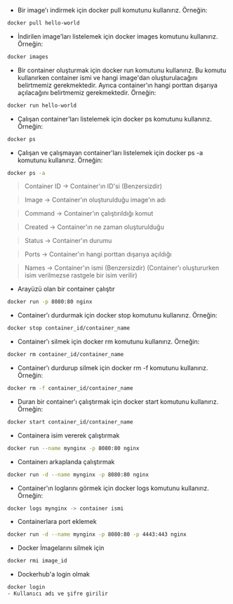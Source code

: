 - Bir image'ı indirmek için docker pull komutunu kullanırız. Örneğin:
```bash
docker pull hello-world
```

- İndirilen image'ları listelemek için docker images komutunu kullanırız. Örneğin:
```bash
docker images
```


- Bir container oluşturmak için docker run komutunu kullanırız. Bu komutu kullanırken container ismi ve hangi image'dan oluşturulacağını belirtmemiz gerekmektedir. Ayrıca container'ın hangi porttan dışarıya açılacağını belirtmemiz gerekmektedir. Örneğin:
```bash
docker run hello-world
```

- Çalışan container'ları listelemek için docker ps komutunu kullanırız. Örneğin:
```bash
docker ps
```

- Çalışan ve çalışmayan container'ları listelemek için docker ps -a komutunu kullanırız. Örneğin:
```bash
docker ps -a
```
> Container ID -> Container'ın ID'si (Benzersizdir)

> Image -> Container'ın oluşturulduğu image'ın adı

> Command -> Container'ın çalıştırıldığı komut

> Created -> Container'ın ne zaman oluşturulduğu

> Status -> Container'ın durumu

> Ports -> Container'ın hangi porttan dışarıya açıldığı

> Names -> Container'ın ismi (Benzersizdir) (Container'ı oluştururken isim verilmezse rastgele bir isim verilir)



- Arayüzü olan bir container çalıştır
```bash
docker run -p 8080:80 nginx
```

- Container'ı durdurmak için docker stop komutunu kullanırız. Örneğin:
```bash
docker stop container_id/container_name
```

- Container'ı silmek için docker rm komutunu kullanırız. Örneğin:
```bash
docker rm container_id/container_name
```

- Container'ı durdurup silmek için docker rm -f komutunu kullanırız. Örneğin:
```bash
docker rm -f container_id/container_name
```


- Duran bir container'ı çalıştırmak için docker start komutunu kullanırız. Örneğin:
```bash
docker start container_id/container_name
```

- Containera isim vererek çalıştırmak
```bash
docker run --name mynginx -p 8080:80 nginx
```

- Containerı arkaplanda çalıştırmak
```bash
docker run -d --name mynginx -p 8080:80 nginx
```

- Container'ın loglarını görmek için docker logs komutunu kullanırız. Örneğin:
```bash
docker logs mynginx -> container ismi
```

- Containerlara port eklemek
```bash
docker run -d --name mynginx -p 8080:80 -p 4443:443 nginx
```

- Docker İmagelarını silmek için
```bash
docker rmi image_id
```

- Dockerhub'a login olmak
```bash
docker login
- Kullanıcı adı ve şifre girilir
```
